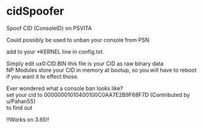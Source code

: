 # cidSpoofer
Spoof CID (ConsoleID) on PSVITA

Could possibly be used to unban your console from PSN            


add to your \*KERNEL line in config.txt.                  

Simply edit ux0:CID.BIN this file is your CID as raw binary data               
NP Modules store your CID in memory at bootup, so you will have to reboot if you want it to effect those.      

Ever wondered what a console ban looks like?               
set your cid to 00000001010400100C0AA7E2B9F68F7D (Contributed by u/Pahan55)           
to find out              


!!Works on 3.65!!
